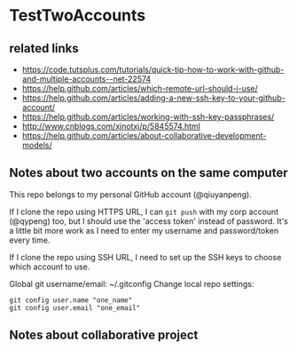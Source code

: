 # TestTwoAccounts

## related links
- https://code.tutsplus.com/tutorials/quick-tip-how-to-work-with-github-and-multiple-accounts--net-22574
- https://help.github.com/articles/which-remote-url-should-i-use/
- https://help.github.com/articles/adding-a-new-ssh-key-to-your-github-account/
- https://help.github.com/articles/working-with-ssh-key-passphrases/
- http://www.cnblogs.com/xjnotxj/p/5845574.html
- https://help.github.com/articles/about-collaborative-development-models/

## Notes about two accounts on the same computer

This repo belongs to my personal GitHub account (@qiuyanpeng).

If I clone the repo using HTTPS URL, I can `git push` with my corp account (@qypeng) too,
but I should use the 'access token' instead of password.
It's a little bit more work as I need to enter my username and password/token every time.

If I clone the repo using SSH URL, I need to set up the SSH keys to choose which account to use.

Global git username/email: ~/.gitconfig
Change local repo settings: 

```
git config user.name "one_name"
git config user.email "one_email"
```

## Notes about collaborative project

